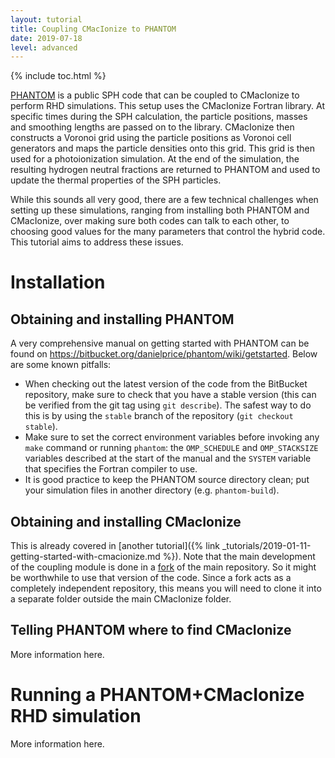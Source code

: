 ```yaml
---
layout: tutorial
title: Coupling CMacIonize to PHANTOM
date: 2019-07-18
level: advanced
---
```


{% include toc.html %}

[PHANTOM](https://phantomsph.bitbucket.io/) is a public SPH code that 
can be coupled to CMacIonize to perform RHD simulations. This setup uses 
the CMacIonize Fortran library. At specific times during the SPH 
calculation, the particle positions, masses and smoothing lengths are 
passed on to the library. CMacIonize then constructs a Voronoi grid 
using the particle positions as Voronoi cell generators and maps the 
particle densities onto this grid. This grid is then used for a 
photoionization simulation. At the end of the simulation, the resulting 
hydrogen neutral fractions are returned to PHANTOM and used to update 
the thermal properties of the SPH particles.

While this sounds all very good, there are a few technical challenges 
when setting up these simulations, ranging from installing both PHANTOM 
and CMacIonize, over making sure both codes can talk to each other, to 
choosing good values for the many parameters that control the hybrid 
code. This tutorial aims to address these issues.

# Installation

## Obtaining and installing PHANTOM

A very comprehensive manual on getting started with PHANTOM can be found 
on <https://bitbucket.org/danielprice/phantom/wiki/getstarted>. Below 
are some known pitfalls:
 - When checking out the latest version of the code from the BitBucket 
repository, make sure to check that you have a stable version (this can 
be verified from the git tag using `git describe`). The safest way to do 
this is by using the `stable` branch of the repository (`git checkout 
stable`).
 - Make sure to set the correct environment variables before invoking 
any `make` command or running `phantom`: the `OMP_SCHEDULE` and 
`OMP_STACKSIZE` variables described at the start of the manual and the 
`SYSTEM` variable that specifies the Fortran compiler to use.
 - It is good practice to keep the PHANTOM source directory clean; put 
your simulation files in another directory (e.g. `phantom-build`).

## Obtaining and installing CMacIonize

This is already covered in [another tutorial]({% link 
_tutorials/2019-01-11-getting-started-with-cmacionize.md %}). Note that 
the main development of the coupling module is done in a 
[fork](https://github.com/mapetkova/CMacIonize) of the main repository. 
So it might be worthwhile to use that version of the code. Since a fork 
acts as a completely independent repository, this means you will need to 
clone it into a separate folder outside the main CMacIonize folder.

## Telling PHANTOM where to find CMacIonize

More information here.

# Running a PHANTOM+CMacIonize RHD simulation

More information here.
